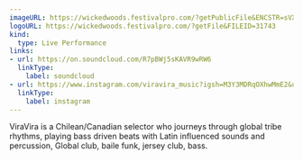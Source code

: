 ```yaml
---
imageURL: https://wickedwoods.festivalpro.com/?getPublicFile&ENCSTR=sVXNpQSJMfHhAXDBjFcs
logoURL: https://wickedwoods.festivalpro.com/?getFile&FILEID=31743
kind:
  type: Live Performance
links:
- url: https://on.soundcloud.com/R7pBWj5sKAVR9wRW6
  linkType:
    label: soundcloud
- url: https://www.instagram.com/viravira_music?igsh=M3Y3MDRqOXhwMmE2&utm_source=qr
  linkType:
    label: instagram
---
```

ViraVira is a Chilean/Canadian selector who journeys through global tribe rhythms, playing bass driven beats with Latin influenced sounds and percussion, Global club, baile funk, jersey club, bass.